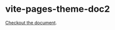 # vite-pages-theme-doc2

[Checkout the document](https://vitejs.github.io/vite-plugin-react-pages/official-theme).
